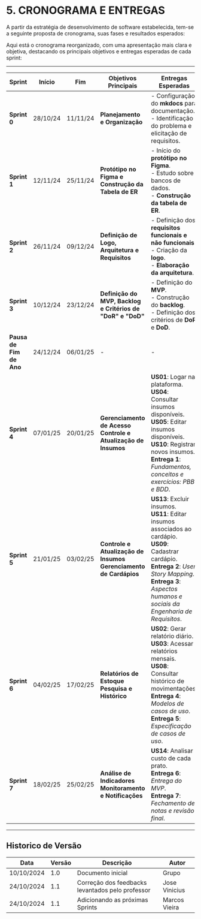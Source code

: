 # **5. CRONOGRAMA E ENTREGAS**

A partir da estratégia de desenvolvimento de software estabelecida, tem-se a seguinte proposta de cronograma, suas fases e resultados esperados:

Aqui está o cronograma reorganizado, com uma apresentação mais clara e objetiva, destacando os principais objetivos e entregas esperadas de cada sprint:

---

| **Sprint**          | **Início** | **Fim**     | **Objetivos Principais**                                                                                                                                                                  | **Entregas Esperadas**                                                                                                  |
|---------------------|------------|-------------|-------------------------------------------------------------------------------------------------------------------------------------------------------------------------------------------|-------------------------------------------------------------------------------------------------------------------------|
| **Sprint 0**        | 28/10/24   | 11/11/24    | **Planejamento e Organização**                                                                                                                                                            | - Configuração do **mkdocs** para documentação.<br> - Identificação do problema e elicitação de requisitos.              |
| **Sprint 1**        | 12/11/24   | 25/11/24    | **Protótipo no Figma e Construção da Tabela de ER**                                                                                                                                        | - Início do **protótipo no Figma**.<br> - Estudo sobre bancos de dados.<br> - **Construção da tabela de ER**.            |
| **Sprint 2**        | 26/11/24   | 09/12/24    | **Definição de Logo, Arquitetura e Requisitos**                                                                                                                                           | - Definição dos **requisitos funcionais e não funcionais**.<br> - Criação da **logo**.<br> - **Elaboração da arquitetura**. |
| **Sprint 3**        | 10/12/24   | 23/12/24    | **Definição do MVP, Backlog e Critérios de "DoR" e "DoD"**                                                                                                                                | - Definição do **MVP**.<br> - Construção do **backlog**.<br> - Definição dos critérios de **DoR** e **DoD**.              |
| **Pausa de Fim de Ano** | 24/12/24  | 06/01/25    | -                                                                                                                                                                                         | -                                                                                                                       |
| **Sprint 4**        | 07/01/25   | 20/01/25    | **Gerenciamento de Acesso**<br> **Controle e Atualização de Insumos**                                                                                                                      | **US01**: Logar na plataforma.<br> **US04**: Consultar insumos disponíveis.<br> **US05**: Editar insumos disponíveis.<br> **US10**: Registrar novos insumos.<br> **Entrega 1**: *Fundamentos, conceitos e exercícios: PBB e BDD*.  |
| **Sprint 5**        | 21/01/25   | 03/02/25    | **Controle e Atualização de Insumos**<br> **Gerenciamento de Cardápios**                                                                                                                   | **US13**: Excluir insumos.<br> **US11**: Editar insumos associados ao cardápio.<br> **US09**: Cadastrar cardápio.<br> **Entrega 2**: *User Story Mapping*.<br> **Entrega 3**: *Aspectos humanos e sociais da Engenharia de Requisitos*. |
| **Sprint 6**        | 04/02/25   | 17/02/25    | **Relatórios de Estoque**<br> **Pesquisa e Histórico**                                                                                                                                    | **US02**: Gerar relatório diário.<br> **US03**: Acessar relatórios mensais.<br> **US08**: Consultar histórico de movimentações.<br> **Entrega 4**: *Modelos de casos de uso*.<br> **Entrega 5**: *Especificação de casos de uso*. |
| **Sprint 7**        | 18/02/25   | 25/02/25    | **Análise de Indicadores**<br> **Monitoramento e Notificações**                                                                                                                           | **US14**: Analisar custo de cada prato.<br> **Entrega 6**: *Entrega do MVP*.<br> **Entrega 7**: *Fechamento de notas e revisão final*. |

---

## Historico de Versão

| Data       | Versão | Descrição                                             | Autor      |
|------------|--------|-------------------------------------------------------|------------|
| 10/10/2024 | 1.0    | Documento inicial  | Grupo    |
| 24/10/2024 | 1.1    | Correção dos feedbacks levantados pelo professor  |   Jose Vinicius     |
| 24/10/2024 | 1.1    | Adicionando as próximas Sprints  |   Marcos Vieira     |
